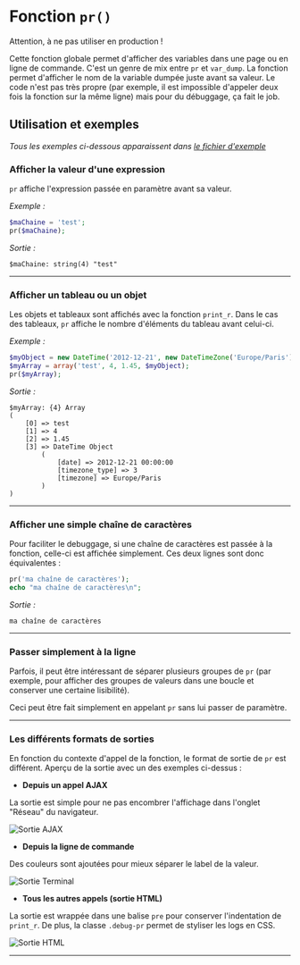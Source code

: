 # Fonction `pr()`

Attention, à ne pas utiliser en production !

Cette fonction globale permet d'afficher des variables dans une page ou en ligne de commande. C'est un genre de mix entre `pr` et `var_dump`.
La fonction permet d'afficher le nom de la variable dumpée juste avant sa valeur.
Le code n'est pas très propre (par exemple, il est impossible d'appeler deux fois la fonction sur la même ligne) mais pour du débuggage, ça fait le job.

## Utilisation et exemples

*Tous les exemples ci-dessous apparaissent dans [le fichier d'exemple](examples/examples.php)*

### Afficher la valeur d'une expression

`pr` affiche l'expression passée en paramètre avant sa valeur.

*Exemple :*

```php
$maChaine = 'test';
pr($maChaine);
```

*Sortie :*

```
$maChaine: string(4) "test"
```


---

### Afficher un tableau ou un objet

Les objets et tableaux sont affichés avec la fonction `print_r`.
Dans le cas des tableaux, `pr` affiche le nombre d'éléments du tableau avant celui-ci.

*Exemple :*

```php
$myObject = new DateTime('2012-12-21', new DateTimeZone('Europe/Paris'));
$myArray = array('test', 4, 1.45, $myObject);
pr($myArray);
```

*Sortie :*

```
$myArray: {4} Array
(
    [0] => test
    [1] => 4
    [2] => 1.45
    [3] => DateTime Object
        (
            [date] => 2012-12-21 00:00:00
            [timezone_type] => 3
            [timezone] => Europe/Paris
        )
)
```

---

### Afficher une simple chaîne de caractères

Pour faciliter le debuggage, si une chaîne de caractères est passée à la fonction, celle-ci est affichée simplement.
Ces deux lignes sont donc équivalentes :

```php
pr('ma chaîne de caractères');
echo "ma chaîne de caractères\n";
```

*Sortie :*

```
ma chaîne de caractères
```

---

### Passer simplement à la ligne

Parfois, il peut être intéressant de séparer plusieurs groupes de `pr` (par exemple, pour afficher des groupes de valeurs dans une boucle et conserver une certaine lisibilité).

Ceci peut être fait simplement en appelant `pr` sans lui passer de paramètre.

---

### Les différents formats de sorties

En fonction du contexte d'appel de la fonction, le format de sortie de `pr` est différent.
Aperçu de la sortie avec un des exemples ci-dessus :

- __Depuis un appel AJAX__

La sortie est simple pour ne pas encombrer l'affichage dans l'onglet "Réseau" du navigateur.

![Sortie AJAX](http://www.dorian-marchal.com/assets/ajax-output.png)

- __Depuis la ligne de commande__

Des couleurs sont ajoutées pour mieux séparer le label de la valeur.

![Sortie Terminal](http://www.dorian-marchal.com/assets/terminal-output.png)

- __Tous les autres appels (sortie HTML)__

La sortie est wrappée dans une balise `pre` pour conserver l'indentation de `print_r`. De plus, la classe `.debug-pr` permet de styliser les logs en CSS.

![Sortie HTML](http://www.dorian-marchal.com/assets/html-output.png)

---
